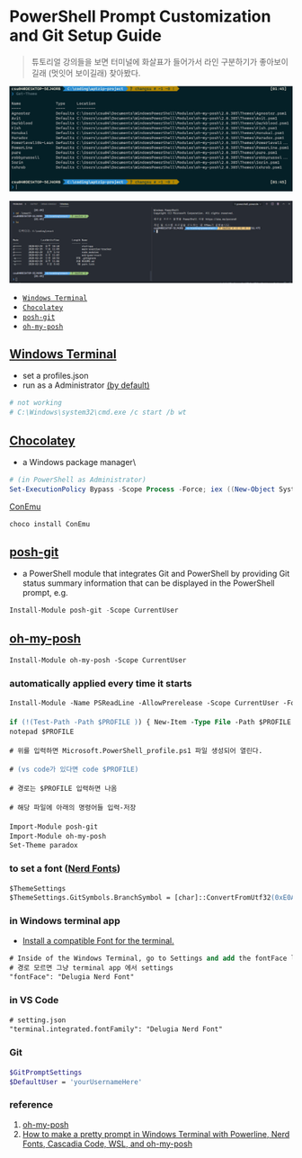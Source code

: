 # PowerShell Prompt Customization and Git Setup Guide

> 튜토리얼 강의들을 보면 터미널에 화살표가 들어가서 라인 구분하기가 좋아보이길래 (멋잇어 보이길래) 찾아봤다.

![terminal](../image/terminal.png)

![vs code](../image/vscode.png)

- [```Windows Terminal```](#Windows-Terminal)
- [```Chocolatey```](#Chocolatey)
- [```posh-git```](#posh-git)
- [```oh-my-posh```](#oh-my-posh)

## [Windows Terminal](https://www.microsoft.com/en-us/p/windows-terminal-preview/9n0dx20hk701)

- set a profiles.json
- run as a Administrator [(by default)](http://nuts4.net/post/windows-terminal-run-as-admin)

```PowerShell
# not working
# C:\Windows\system32\cmd.exe /c start /b wt
```

## [Chocolatey](https://github.com/chocolatey/choco)

- a Windows package manager\

```PowerShell
# (in PowerShell as Administrator)
Set-ExecutionPolicy Bypass -Scope Process -Force; iex ((New-Object System.Net.WebClient).DownloadString('https://chocolatey.org/install.ps1'))
```

[ConEmu](https://conemu.github.io/)

```PowerShell
choco install ConEmu
```

## [posh-git](https://github.com/dahlbyk/posh-git)

- a PowerShell module that integrates Git and PowerShell by providing Git status summary information that can be displayed in the PowerShell prompt, e.g.

```PowerShell
Install-Module posh-git -Scope CurrentUser
```

## [oh-my-posh](https://github.com/JanDeDobbeleer/oh-my-posh?WT.mc_id=-blog-scottha)

```ps
Install-Module oh-my-posh -Scope CurrentUser
```

### automatically applied every time it starts

```ps
Install-Module -Name PSReadLine -AllowPrerelease -Scope CurrentUser -Force -SkipPublisherCheck

if (!(Test-Path -Path $PROFILE )) { New-Item -Type File -Path $PROFILE -Force }
notepad $PROFILE

# 위를 입력하면 Microsoft.PowerShell_profile.ps1 파일 생성되어 열린다.

# (vs code가 있다면 code $PROFILE)

# 경로는 $PROFILE 입력하면 나옴

# 해당 파일에 아래의 명령어들 입력-저장

Import-Module posh-git
Import-Module oh-my-posh
Set-Theme paradox
```

### to set a font ([Nerd Fonts](https://www.nerdfonts.com/))

```ps
$ThemeSettings
$ThemeSettings.GitSymbols.BranchSymbol = [char]::ConvertFromUtf32(0xE0A0)
```

### in Windows terminal app

- [Install a compatible Font for the terminal.](https://www.nerdfonts.com/)

```ps
# Inside of the Windows Terminal, go to Settings and add the fontFace line to your profile.json under the Ubuntu and PowerShell section.
# 경로 모르면 그냥 terminal app 에서 settings
"fontFace": "Delugia Nerd Font"
```

### in VS Code

```ps
# setting.json
"terminal.integrated.fontFamily": "Delugia Nerd Font"
```

### Git

```bash
$GitPromptSettings
$DefaultUser = 'yourUsernameHere'
```

### reference

1. [oh-my-posh](https://github.com/JanDeDobbeleer/oh-my-posh?WT.mc_id=-blog-scottha)
1. [How to make a pretty prompt in Windows Terminal with Powerline, Nerd Fonts, Cascadia Code, WSL, and oh-my-posh](https://www.hanselman.com/blog/HowToMakeAPrettyPromptInWindowsTerminalWithPowerlineNerdFontsCascadiaCodeWSLAndOhmyposh.aspx)